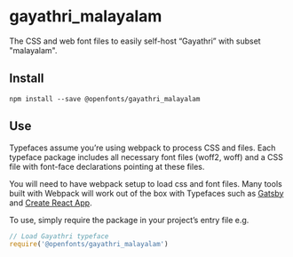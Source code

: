 
# gayathri_malayalam

The CSS and web font files to easily self-host “Gayathri” with subset "malayalam".

## Install

`npm install --save @openfonts/gayathri_malayalam`

## Use

Typefaces assume you’re using webpack to process CSS and files. Each typeface
package includes all necessary font files (woff2, woff) and a CSS file with
font-face declarations pointing at these files.

You will need to have webpack setup to load css and font files. Many tools built
with Webpack will work out of the box with Typefaces such as [Gatsby](https://github.com/gatsbyjs/gatsby)
and [Create React App](https://github.com/facebookincubator/create-react-app).

To use, simply require the package in your project’s entry file e.g.

```javascript
// Load Gayathri typeface
require('@openfonts/gayathri_malayalam')
```
